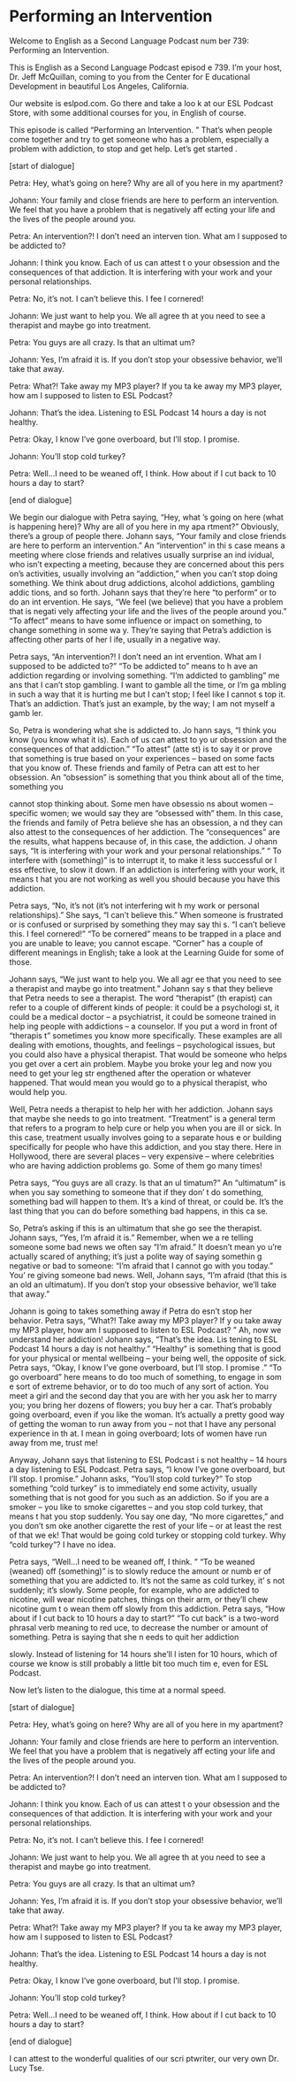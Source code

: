 # Performing an Intervention

Welcome to English as a Second Language Podcast num ber 739: Performing an Intervention.

This is English as a Second Language Podcast episod e 739.  I’m your host, Dr. Jeff McQuillan, coming to you from the Center for E ducational Development in beautiful Los Angeles, California.

Our website is eslpod.com.  Go there and take a loo k at our ESL Podcast Store, with some additional courses for you, in English of  course.

This episode is called “Performing an Intervention. ”  That’s when people come together and try to get someone who has a problem, especially a problem with addiction, to stop and get help.  Let’s get started .

[start of dialogue]

Petra:  Hey, what’s going on here?  Why are all of you here in my apartment?

Johann:  Your family and close friends are here to perform an intervention.  We feel that you have a problem that is negatively aff ecting your life and the lives of the people around you.

Petra:  An intervention?!  I don’t need an interven tion.  What am I supposed to be addicted to?

Johann:  I think you know.  Each of us can attest t o your obsession and the consequences of that addiction.  It is interfering with your work and your personal relationships.

Petra:  No, it’s not.  I can’t believe this.  I fee l cornered!

Johann:  We just want to help you.  We all agree th at you need to see a therapist and maybe go into treatment.

Petra:  You guys are all crazy.  Is that an ultimat um?

Johann:  Yes, I’m afraid it is.  If you don’t stop your obsessive behavior, we’ll take that away.

Petra:  What?!  Take away my MP3 player?  If you ta ke away my MP3 player, how am I supposed to listen to ESL Podcast?

Johann:  That’s the idea.  Listening to ESL Podcast  14 hours a day is not healthy.

Petra:  Okay, I know I’ve gone overboard, but I’ll stop.  I promise.

Johann:  You’ll stop cold turkey?

Petra:  Well…I need to be weaned off, I think.  How  about if I cut back to 10 hours a day to start?

[end of dialogue]

We begin our dialogue with Petra saying, “Hey, what ’s going on here (what is happening here)?  Why are all of you here in my apa rtment?”  Obviously, there’s a group of people there.  Johann says, “Your family  and close friends are here to perform an intervention.”  An “intervention” in thi s case means a meeting where close friends and relatives usually surprise an ind ividual, who isn’t expecting a meeting, because they are concerned about this pers on’s activities, usually involving an “addiction,” when you can’t stop doing  something.  We think about drug addictions, alcohol addictions, gambling addic tions, and so forth.  Johann says that they’re here “to perform” or to do an int ervention.  He says, “We feel (we believe) that you have a problem that is negati vely affecting your life and the lives of the people around you.”  “To affect” means  to have some influence or impact on something, to change something in some wa y.  They’re saying that Petra’s addiction is affecting other parts of her l ife, usually in a negative way.

Petra says, “An intervention?!  I don’t need an int ervention.  What am I supposed to be addicted to?”  “To be addicted to” means to h ave an addiction regarding or involving something.  “I’m addicted to gambling” me ans that I can’t stop gambling.  I want to gamble all the time, or I’m ga mbling in such a way that it is hurting me but I can’t stop; I feel like I cannot s top it.  That’s an addiction.  That’s just an example, by the way; I am not myself a gamb ler.

So, Petra is wondering what she is addicted to.  Jo hann says, “I think you know (you know what it is).  Each of us can attest to yo ur obsession and the consequences of that addiction.”  “To attest” (atte st) is to say it or prove that something is true based on your experiences – based  on some facts that you know of.  These friends and family of Petra can att est to her obsession.  An “obsession” is something that you think about all of the time, something you

cannot stop thinking about.  Some men have obsessio ns about women – specific women; we would say they are “obsessed with” them.  In this case, the friends and family of Petra believe she has an obsession, a nd they can also attest to the consequences of her addiction.  The “consequences” are the results, what happens because of, in this case, the addiction.  J ohann says, “It is interfering with your work and your personal relationships.”  “ To interfere with (something)” is to interrupt it, to make it less successful or l ess effective, to slow it down.  If an addiction is interfering with your work, it means t hat you are not working as well you should because you have this addiction.

Petra says, “No, it’s not (it’s not interfering wit h my work or personal relationships).”  She says, “I can’t believe this.”   When someone is frustrated or is confused or surprised by something they may say thi s.  “I can’t believe this.  I feel cornered!”  “To be cornered” means to be trapped in  a place and you are unable to leave; you cannot escape.  “Corner” has a couple  of different meanings in English; take a look at the Learning Guide for some  of those.

Johann says, “We just want to help you.  We all agr ee that you need to see a therapist and maybe go into treatment.”  Johann say s that they believe that Petra needs to see a therapist.  The word “therapist” (th erapist) can refer to a couple of different kinds of people: it could be a psychologi st, it could be a medical doctor – a psychiatrist, it could be someone trained in help ing people with addictions – a counselor.  If you put a word in front of “therapis t” sometimes you know more specifically.  These examples are all dealing with emotions, thoughts, and feelings – psychological issues, but you could also  have a physical therapist. That would be someone who helps you get over a cert ain problem.  Maybe you broke your leg and now you need to get your leg str engthened after the operation or whatever happened.  That would mean you would go  to a physical therapist, who would help you.

Well, Petra needs a therapist to help her with her addiction.  Johann says that maybe she needs to go into treatment.  “Treatment” is a general term that refers to a program to help cure or help you when you are ill or sick.  In this case, treatment usually involves going to a separate hous e or building specifically for people who have this addiction, and you stay there.   Here in Hollywood, there are several places – very expensive – where celebrities  who are having addiction problems go.  Some of them go many times!

Petra says, “You guys are all crazy.  Is that an ul timatum?”  An “ultimatum” is when you say something to someone that if they don’ t do something, something bad will happen to them.  It’s a kind of threat, or  could be.  It’s the last thing that you can do before something bad happens, in this ca se.

 So, Petra’s asking if this is an ultimatum that she  go see the therapist.  Johann says, “Yes, I’m afraid it is.”  Remember, when we a re telling someone some bad news we often say “I’m afraid.”  It doesn’t mean yo u’re actually scared of anything; it’s just a polite way of saying somethin g negative or bad to someone: “I’m afraid that I cannot go with you today.”  You’ re giving someone bad news. Well, Johann says, “I’m afraid (that this is an old  an ultimatum).  If you don’t stop your obsessive behavior, we’ll take that away.”

Johann is going to takes something away if Petra do esn’t stop her behavior. Petra says, “What?!  Take away my MP3 player?  If y ou take away my MP3 player, how am I supposed to listen to ESL Podcast? ”  Ah, now we understand her addiction!  Johann says, “That’s the idea.  Lis tening to ESL Podcast 14 hours a day is not healthy.”  “Healthy” is something that  is good for your physical or mental wellbeing – your being well, the opposite of  sick.  Petra says, “Okay, I know I’ve gone overboard, but I’ll stop.  I promise .”  “To go overboard” here means to do too much of something, to engage in som e sort of extreme behavior, or to do too much of any sort of action.  You meet a girl and the second day that you are with her you ask her to marry you;  you bring her dozens of flowers; you buy her a car.  That’s probably going overboard, even if you like the woman.  It’s actually a pretty good way of getting the woman to run away from you – not that I have any personal experience in th at.  I mean in going overboard; lots of women have run away from me, trust me!

Anyway, Johann says that listening to ESL Podcast i s not healthy – 14 hours a day listening to ESL Podcast.  Petra says, “I know I’ve gone overboard, but I’ll stop.  I promise.”  Johann asks, “You’ll stop cold turkey?”  To stop something “cold turkey” is to immediately end some activity, usually something that is not good for you such as an addiction.  So if you are a  smoker – you like to smoke cigarettes – and you stop cold turkey, that means t hat you stop suddenly.  You say one day, “No more cigarettes,” and you don’t sm oke another cigarette the rest of your life – or at least the rest of that we ek!  That would be going cold turkey or stopping cold turkey.  Why “cold turkey”?   I have no idea.

Petra says, “Well…I need to be weaned off, I think. ”  “To be weaned (weaned) off (something)” is to slowly reduce the amount or numb er of something that you are addicted to.  It’s not the same as cold turkey, it’ s not suddenly; it’s slowly.  Some people, for example, who are addicted to nicotine, will wear nicotine patches, things on their arm, or they’ll chew nicotine gum t o wean them off slowly from this addiction.  Petra says, “How about if I cut back to  10 hours a day to start?”  “To cut back” is a two-word phrasal verb meaning to red uce, to decrease the number or amount of something.  Petra is saying that she n eeds to quit her addiction

slowly.  Instead of listening for 14 hours she’ll l isten for 10 hours, which of course we know is still probably a little bit too much tim e, even for ESL Podcast.

Now let’s listen to the dialogue, this time at a normal speed.

[start of dialogue]

Petra:  Hey, what’s going on here?  Why are all of you here in my apartment?

Johann:  Your family and close friends are here to perform an intervention.  We feel that you have a problem that is negatively aff ecting your life and the lives of the people around you.

Petra:  An intervention?!  I don’t need an interven tion.  What am I supposed to be addicted to?

Johann:  I think you know.  Each of us can attest t o your obsession and the consequences of that addiction.  It is interfering with your work and your personal relationships.

Petra:  No, it’s not.  I can’t believe this.  I fee l cornered!

Johann:  We just want to help you.  We all agree th at you need to see a therapist and maybe go into treatment.

Petra:  You guys are all crazy.  Is that an ultimat um?

Johann:  Yes, I’m afraid it is.  If you don’t stop your obsessive behavior, we’ll take that away.

Petra:  What?!  Take away my MP3 player?  If you ta ke away my MP3 player, how am I supposed to listen to ESL Podcast?

Johann:  That’s the idea.  Listening to ESL Podcast  14 hours a day is not healthy.

Petra:  Okay, I know I’ve gone overboard, but I’ll stop.  I promise.

Johann:  You’ll stop cold turkey?

Petra:  Well…I need to be weaned off, I think.  How  about if I cut back to 10 hours a day to start?

 [end of dialogue]

I can attest to the wonderful qualities of our scri ptwriter, our very own Dr. Lucy Tse.





